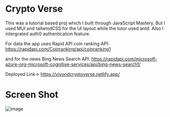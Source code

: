 # Crypto Verse

This was a tutorial based proj which I built through JavaScript Mastery. But I used MUI and tailwindCSS for the UI layout while the tutor used antd. Also I intergrated auth0 authentication feature.

For data the app uses Rapid API coin ranking API: https://rapidapi.com/Coinranking/api/coinranking1

and for the news Bing News Search API: https://rapidapi.com/microsoft-azure-org-microsoft-cognitive-services/api/bing-news-search1/

Deployed Link-> https://vivondcryptoverse.netlify.app/

# Screen Shot

![image](https://github.com/Vsoni27/Crypto-verse/assets/94742857/bd371f2a-a859-4f4b-98d1-4f8b79761da8)
